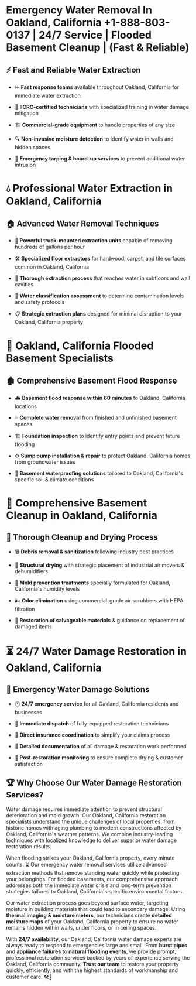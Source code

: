 # Emergency Water Removal In Oakland, California +1-888-803-0137 | 24/7 Service | Flooded Basement Cleanup | (Fast & Reliable)  

## ⚡ Fast and Reliable Water Extraction  
- ⏩ **Fast response teams** available throughout Oakland, California for immediate water extraction  
- 🏅 **IICRC-certified technicians** with specialized training in water damage mitigation  
- 🏗️ **Commercial-grade equipment** to handle properties of any size  
- 🔍 **Non-invasive moisture detection** to identify water in walls and hidden spaces  
- 🛑 **Emergency tarping & board-up services** to prevent additional water intrusion  

# 💧 Professional Water Extraction in Oakland, California  

## 🏠 Advanced Water Removal Techniques  
- 🚛 **Powerful truck-mounted extraction units** capable of removing hundreds of gallons per hour  
- 🛠️ **Specialized floor extractors** for hardwood, carpet, and tile surfaces common in Oakland, California  
- 📏 **Thorough extraction process** that reaches water in subfloors and wall cavities  
- 🧪 **Water classification assessment** to determine contamination levels and safety protocols  
- 📋 **Strategic extraction plans** designed for minimal disruption to your Oakland, California property  

# 🌊 Oakland, California Flooded Basement Specialists  

## 🏚️ Comprehensive Basement Flood Response  
- 🚑 **Basement flood response within 60 minutes** to Oakland, California locations  
- 💦 **Complete water removal** from finished and unfinished basement spaces  
- 🏗️ **Foundation inspection** to identify entry points and prevent future flooding  
- ⚙️ **Sump pump installation & repair** to protect Oakland, California homes from groundwater issues  
- 🌱 **Basement waterproofing solutions** tailored to Oakland, California's specific soil & climate conditions  

# 🧹 Comprehensive Basement Cleanup in Oakland, California  

## 🔄 Thorough Cleanup and Drying Process  
- 🗑️ **Debris removal & sanitization** following industry best practices  
- 💨 **Structural drying** with strategic placement of industrial air movers & dehumidifiers  
- 🦠 **Mold prevention treatments** specially formulated for Oakland, California's humidity levels  
- 🌬️ **Odor elimination** using commercial-grade air scrubbers with HEPA filtration  
- 🔧 **Restoration of salvageable materials** & guidance on replacement of damaged items  

# ⏳ 24/7 Water Damage Restoration in Oakland, California  

## 🚀 Emergency Water Damage Solutions  
- 🕛 **24/7 emergency service** for all Oakland, California residents and businesses  
- 🚒 **Immediate dispatch** of fully-equipped restoration technicians  
- 🏦 **Direct insurance coordination** to simplify your claims process  
- 📜 **Detailed documentation** of all damage & restoration work performed  
- 🔎 **Post-restoration monitoring** to ensure complete drying & customer satisfaction  

## 🏆 Why Choose Our Water Damage Restoration Services?  
Water damage requires immediate attention to prevent structural deterioration and mold growth. Our Oakland, California restoration specialists understand the unique challenges of local properties, from historic homes with aging plumbing to modern constructions affected by Oakland, California's weather patterns. We combine industry-leading techniques with localized knowledge to deliver superior water damage restoration results.  

When flooding strikes your Oakland, California property, every minute counts. ⏳ Our emergency water removal services utilize advanced extraction methods that remove standing water quickly while protecting your belongings. For flooded basements, our comprehensive approach addresses both the immediate water crisis and long-term prevention strategies tailored to Oakland, California's specific environmental factors.  

Our water extraction process goes beyond surface water, targeting moisture in building materials that could lead to secondary damage. Using **thermal imaging & moisture meters**, our technicians create **detailed moisture maps** of your Oakland, California property to ensure no water remains hidden within walls, under floors, or in ceiling spaces.  

With **24/7 availability**, our Oakland, California water damage experts are always ready to respond to emergencies large and small. From **burst pipes** and **appliance failures** to **natural flooding events**, we provide prompt, professional restoration services backed by years of experience serving the Oakland, California community. **Trust our team** to restore your property quickly, efficiently, and with the highest standards of workmanship and customer care. 🛠️💪  

